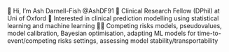 👋 Hi, I’m Ash Darnell-Fish @AshDF91
👀 Clinical Research Fellow (DPhil) at Uni of Oxford
🌱 Interested in clinical prediction modelling using statistical learning and machine learning
🐱‍🏍 Competing risks models, pseudovalues, model calibration, Bayesian optimisation, adapting ML models 
   for time-to-event/competing risks settings, assessing model stability/transportability

<!---
AshDF91/AshDF91 is a ✨ special ✨ repository because its `README.md` (this file) appears on your GitHub profile.
You can click the Preview link to take a look at your changes.
--->
